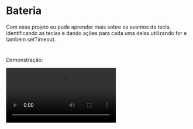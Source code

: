 # Bateria

Com esse projeto eu pude aprender mais sobre os eventos de tecla, identificando as teclas e dando ações para cada uma delas utilizando for e também setTimeout.

#

Demonstração:

<video src='video/video1.mp4'>